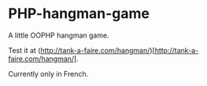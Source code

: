 PHP-hangman-game
================

A little OOPHP hangman game.

Test it at (http://tank-a-faire.com/hangman/)[http://tank-a-faire.com/hangman/].

Currently only in French.
